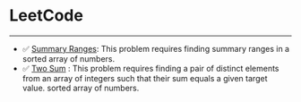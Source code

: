 # LeetCode

---

- ✅ [Summary Ranges](https://leetcode.com/problems/summary-ranges/): This problem requires finding summary ranges in a
  sorted array of numbers.
- ✅ [Two Sum](https://leetcode.com/problems/two-sum/) : This problem requires finding a pair of distinct elements from
  an array of integers such that their sum equals a given target value.
  sorted array of numbers. 
